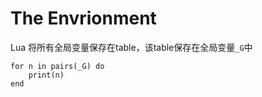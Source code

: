 # The Envrionment

Lua 将所有全局变量保存在table，该table保存在全局变量`_G`中

```
for n in pairs(_G) do
    print(n)
end
```
